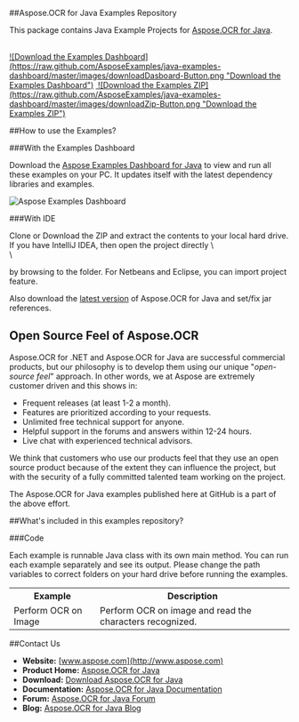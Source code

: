 ##Aspose.OCR for Java Examples Repository

This package contains Java Example Projects for [Aspose.OCR for Java](http://www.aspose.com/java/ocr-component.aspx).

<br/>
<a href="http://www.aspose.com/community/files/72/java-components/aspose-examples-for-java/default.aspx">![Download the Examples Dashboard](https://raw.github.com/AsposeExamples/java-examples-dashboard/master/images/downloadDasboard-Button.png "Download the Examples Dashboard")</a>
<a href="https://github.com/asposeocr/Aspose_OCR_Java/archive/master.zip">&nbsp;![Download the Examples ZIP](https://raw.github.com/AsposeExamples/java-examples-dashboard/master/images/downloadZip-Button.png "Download the Examples ZIP")</a>

##How to use the Examples?

###With the Examples Dashboard

Download the [Aspose Examples Dashboard for Java](http://www.aspose.com/community/files/72/java-components/aspose-examples-for-java/default.aspx) to view and run all these examples on your PC. It updates itself with the latest dependency libraries and examples.

![Aspose Examples Dashboard](http://www.aspose.com/blogs/wp-content/uploads/2013/03/Java-Dashboard1.png "Aspose Examples Dashboard")

###With IDE

Clone or Download the ZIP and extract the contents to your local hard drive. If you have IntelliJ IDEA, then open the project directly \\
\
\

by browsing to the folder. For Netbeans and Eclipse, you can import project feature.

Also download the [latest version](http://www.aspose.com/community/files/72/java-components/aspose.ocr-for-java/default.aspx) of Aspose.OCR for Java and set/fix jar references.

## Open Source Feel of Aspose.OCR

Aspose.OCR for .NET and Aspose.OCR for Java are successful commercial products, but our philosophy is to develop them using our unique "*open-source feel*" approach. In other words, we at Aspose are extremely customer driven and this shows in:

+ Frequent releases (at least 1-2 a month).
+ Features are prioritized according to your requests.
+ Unlimited free technical support for anyone.
+ Helpful support in the forums and answers within 12-24 hours.
+ Live chat with experienced technical advisors.

We think that customers who use our products feel that they use an open source product because of the extent they can influence the project, but with the security of a fully committed talented team working on the project.

The Aspose.OCR for Java examples published here at GitHub is a part of the above effort.

##What's included in this examples repository?

###Code

Each example is runnable Java class with its own main method. You can run each example separately and see its output. Please change the path variables to correct folders on your hard drive before running the examples.

<table>
  <tr><th>Example<th>Description</th></tr>
  <tr><td>Perform OCR on Image</td><td>Perform OCR on image and read the characters recognized.</td></tr>
  
</table>

##Contact Us

+ **Website:** [www.aspose.com](http://www.aspose.com)
+ **Product Home:** [Aspose.OCR for Java](http://www.aspose.com/categories/java-components/aspose.OCR-for-java/default.aspx)
+ **Download:** [Download Aspose.OCR for Java](http://www.aspose.com/community/files/72/java-components/aspose.OCR-for-java/default.aspx)
+ **Documentation:** [Aspose.OCR for Java Documentation](http://www.aspose.com/documentation/java-components/aspose.OCR-for-java/index.html)
+ **Forum:** [Aspose.OCR for Java Forum](http://www.aspose.com/community/forums/aspose.OCR-product-family/19/showforum.aspx)
+ **Blog:** [Aspose.OCR for Java Blog](http://www.aspose.com/blogs/aspose-products/aspose-OCR-product-family.html)
 




